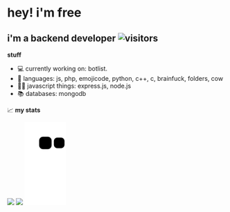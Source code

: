 # hey! i'm free

## i'm a backend developer ![visitors](https://visitor-badge.glitch.me/badge?page_id=freegocrazy.435644742)

**stuff**
  
- 💻 currently working on: botlist.
- 💬 languages: js, php, emojicode, python, c++, c, brainfuck, folders, cow
- 👨‍💻 javascript things: express.js, node.js
- 📚 databases: mongodb

📈 **my stats**

<p>
<img height="180em" src="https://github-readme-stats.vercel.app/api?username=freegocrazy&show_icons=true&hide_border=true&&count_private=true&include_all_commits=true" />
<img height="150em" src="https://github-readme-stats.vercel.app/api/top-langs/?username=freegocrazy&exclude_repo=KNN-Image-Classification&show_icons=true&hide_border=true&layout=compact&langs_count=8"/>
<img src="https://github.com/rafaballerini/rafaballerini/blob/output/github-contribution-grid-snake.svg" alt="sneke"/>
</p>
